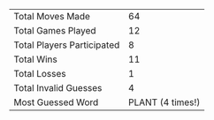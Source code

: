 |              |                |
| ---------------- | ----------------------------- |
| Total Moves Made | 64 |
| Total Games Played | 12 |
| Total Players Participated | 8 |
| Total Wins | 11 |
| Total Losses | 1 |
| Total Invalid Guesses | 4 |
| Most Guessed Word | PLANT (4 times!) |
